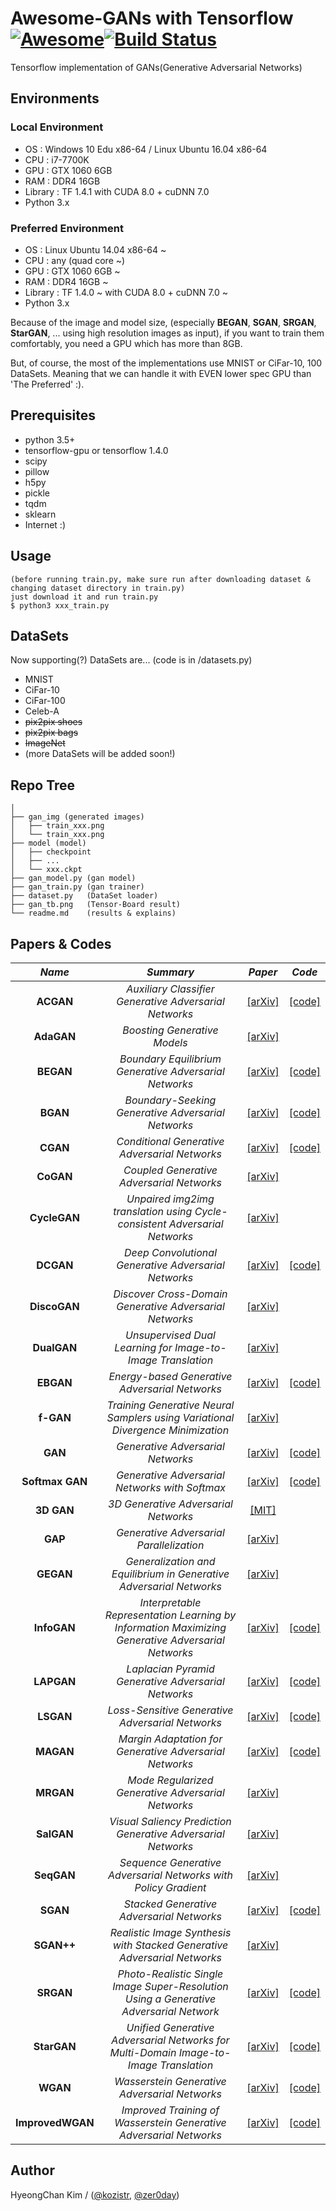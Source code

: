 # Awesome-GANs with Tensorflow [![Awesome](https://cdn.rawgit.com/sindresorhus/awesome/d7305f38d29fed78fa85652e3a63e154dd8e8829/media/badge.svg)](https://github.com/sindresorhus/awesome)[![Build Status](https://travis-ci.org/dwyl/esta.svg?branch=master)](https://travis-ci.org/)
Tensorflow implementation of GANs(Generative Adversarial Networks)

## Environments
### Local Environment
* OS  : Windows 10 Edu x86-64 / Linux Ubuntu 16.04 x86-64
* CPU : i7-7700K
* GPU : GTX 1060 6GB
* RAM : DDR4 16GB
* Library : TF 1.4.1 with CUDA 8.0 + cuDNN 7.0
* Python 3.x
### Preferred Environment
* OS  : Linux Ubuntu 14.04 x86-64 ~
* CPU : any (quad core ~)
* GPU : GTX 1060 6GB ~
* RAM : DDR4 16GB ~
* Library : TF 1.4.0 ~ with CUDA 8.0 + cuDNN 7.0 ~
* Python 3.x

Because of the image and model size, (especially **BEGAN**, **SGAN**, **SRGAN**, **StarGAN**, ... using high resolution images as input),
if you want to train them comfortably, you need a GPU which has more than 8GB.

But, of course, the most of the implementations use MNIST or CiFar-10, 100 DataSets.
Meaning that we can handle it with EVEN lower spec GPU than 'The Preferred' :).

## Prerequisites
* python 3.5+
* tensorflow-gpu or tensorflow 1.4.0
* scipy
* pillow
* h5py
* pickle
* tqdm
* sklearn
* Internet :)

## Usage
    (before running train.py, make sure run after downloading dataset & changing dataset directory in train.py)
    just download it and run train.py
    $ python3 xxx_train.py

## DataSets
Now supporting(?) DataSets are... (code is in /datasets.py)
* MNIST 
* CiFar-10
* CiFar-100
* Celeb-A
* ~~pix2pix shoes~~
* ~~pix2pix bags~~
* ~~ImageNet~~
* (more DataSets will be added soon!)

## Repo Tree
```
│
├── gan_img (generated images)
│   ├── train_xxx.png
│   └── train_xxx.png
├── model (model)
│   ├── checkpoint
│   ├── ...
│   └── xxx.ckpt
├── gan_model.py (gan model)
├── gan_train.py (gan trainer)
├── dataset.py   (DataSet loader)
├── gan_tb.png   (Tensor-Board result)
└── readme.md    (results & explains)
```

## Papers & Codes

*Name* | *Summary* | *Paper* | *Code*
:---: | :---: | :---: | :---:
**ACGAN**        | *Auxiliary Classifier Generative Adversarial Networks* | [[arXiv]](https://arxiv.org/abs/1610.09585) | [[code]](https://github.com/kozistr/Awesome-GANs/blob/master/ACGAN)
**AdaGAN**       | *Boosting Generative Models* | [[arXiv]](https://arxiv.org/abs/1701.02386) |
**BEGAN**        | *Boundary Equilibrium Generative Adversarial Networks* | [[arXiv]](https://arxiv.org/abs/1703.10717) | [[code]](https://github.com/kozistr/Awesome-GANs/blob/master/BEGAN)
**BGAN**         | *Boundary-Seeking Generative Adversarial Networks* | [[arXiv]](https://arxiv.org/abs/1702.08431) | [[code]](https://github.com/kozistr/Awesome-GANs/blob/master/BGAN)
**CGAN**         | *Conditional Generative Adversarial Networks* | [[arXiv]](https://arxiv.org/abs/1411.1784) | [[code]](https://github.com/kozistr/Awesome-GANs/blob/master/CGAN)
**CoGAN**        | *Coupled Generative Adversarial Networks* | [[arXiv]](https://arxiv.org/abs/1606.07536) |
**CycleGAN**     | *Unpaired img2img translation using Cycle-consistent Adversarial Networks* | [[arXiv]](https://arxiv.org/pdf/1703.10593.pdf) |
**DCGAN**        | *Deep Convolutional Generative Adversarial Networks* | [[arXiv]](https://arxiv.org/abs/1511.06434) | [[code]](https://github.com/kozistr/Awesome-GANs/blob/master/DCGAN)
**DiscoGAN**     | *Discover Cross-Domain Generative Adversarial Networks* | [[arXiv]](https://arxiv.org/abs/1703.05192) | 
**DualGAN**      | *Unsupervised Dual Learning for Image-to-Image Translation* | [[arXiv]](https://arxiv.org/pdf/1704.02510.pdf) |
**EBGAN**        | *Energy-based Generative Adversarial Networks* | [[arXiv]](https://arxiv.org/abs/1609.03126) | [[code]](https://github.com/kozistr/Awesome-GANs/blob/master/EBGAN)
**f-GAN**        | *Training Generative Neural Samplers using Variational Divergence Minimization* | [[arXiv]](https://arxiv.org/abs/1606.00709) |
**GAN**          | *Generative Adversarial Networks* | [[arXiv]](https://arxiv.org/abs/1406.2661) | [[code]](https://github.com/kozistr/Awesome-GANs/blob/master/GAN)
**Softmax GAN**  | *Generative Adversarial Networks with Softmax* | [[arXiv]](https://arxiv.org/pdf/1704.06191.pdf) | [[code]](https://github.com/kozistr/Awesome-GANs/blob/master/GAN)
**3D GAN**       | *3D Generative Adversarial Networks* | [[MIT]](http://3dgan.csail.mit.edu/) |
**GAP**          | *Generative Adversarial Parallelization* | [[arXiv]](https://arxiv.org/abs/1612.04021) |
**GEGAN**        | *Generalization and Equilibrium in Generative Adversarial Networks* | [[arXiv]](https://arxiv.org/abs/1703.00573) |
**InfoGAN**      | *Interpretable Representation Learning by Information Maximizing Generative Adversarial Networks* | [[arXiv]](https://arxiv.org/abs/1606.03657) | [[code]](https://github.com/kozistr/Awesome-GANs/blob/master/InfoGAN)
**LAPGAN**       | *Laplacian Pyramid Generative Adversarial Networks* | [[arXiv]](https://arxiv.org/abs/1506.05751) | [[code]](https://github.com/kozistr/Awesome-GANs/blob/master/LAPGAN)
**LSGAN**        | *Loss-Sensitive Generative Adversarial Networks* | [[arXiv]](https://arxiv.org/abs/1701.06264) | [[code]](https://github.com/kozistr/Awesome-GANs/blob/master/LSGAN)
**MAGAN**        | *Margin Adaptation for Generative Adversarial Networks* | [[arXiv]](https://arxiv.org/abs/1704.03817) | [[code]](https://github.com/kozistr/Awesome-GANs/blob/master/MAGAN)
**MRGAN**        | *Mode Regularized Generative Adversarial Networks* | [[arXiv]](https://arxiv.org/abs/1612.02136) |
**SalGAN**       | *Visual Saliency Prediction Generative Adversarial Networks* | [[arXiv]](https://arxiv.org/abs/1701.01081) |
**SeqGAN**       | *Sequence Generative Adversarial Networks with Policy Gradient* | [[arXiv]](https://arxiv.org/abs/1609.05473) |
**SGAN**         | *Stacked Generative Adversarial Networks* | [[arXiv]](https://arxiv.org/abs/1612.04357) | [[code]](https://github.com/kozistr/Awesome-GANs/blob/master/SGAN)
**SGAN++**       | *Realistic Image Synthesis with Stacked Generative Adversarial Networks* | [[arXiv]](https://arxiv.org/pdf/1710.10916.pdf) | 
**SRGAN**        | *Photo-Realistic Single Image Super-Resolution Using a Generative Adversarial Network* | [[arXiv]](https://arxiv.org/pdf/1609.04802.pdf) | [[code]](https://github.com/kozistr/Awesome-GANs/blob/master/SRGAN)
**StarGAN**      | *Unified Generative Adversarial Networks for Multi-Domain Image-to-Image Translation* | [[arXiv]](https://arxiv.org/abs/1711.09020) | [[code]](https://github.com/kozistr/Awesome-GANs/blob/master/StarGAN)
**WGAN**         | *Wasserstein Generative Adversarial Networks* | [[arXiv]](https://arxiv.org/abs/1701.07875) | [[code]](https://github.com/kozistr/Awesome-GANs/blob/master/WGAN)
**ImprovedWGAN** | *Improved Training of Wasserstein Generative Adversarial Networks* | [[arXiv]](https://arxiv.org/abs/1704.00028) | [[code]](https://github.com/kozistr/Awesome-GANs/blob/master/WGAN)

## Author
HyeongChan Kim / ([@kozistr](https://kozistr.github.io), [@zer0day](http://zer0day.tistory.com))
